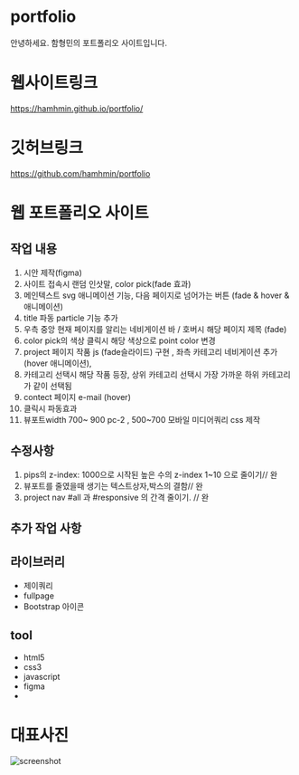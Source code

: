 # portfolio
안녕하세요. 함형민의 포트폴리오 사이트입니다.

# 웹사이트링크
https://hamhmin.github.io/portfolio/

# 깃허브링크
https://github.com/hamhmin/portfolio


# 웹 포트폴리오 사이트

## 작업 내용
1. 시안 제작(figma)
2. 사이트 접속시 랜덤 인삿말, color pick(fade 효과)
3. 메인텍스트 svg 애니메이션 기능, 다음 페이지로 넘어가는 버튼 (fade & hover & 애니메이션)
4. title 파동 particle 기능 추가  
5. 우측 중앙 현재 페이지를 알리는 네비게이션 바 / 호버시 해당 페이지 제목 (fade)
6. color pick의 색상 클릭시 해당 색상으로 point color 변경
7. project 페이지 작품 js (fade슬라이드) 구현 , 좌측 카테고리 네비게이션 추가(hover 애니메이션),
8. 카테고리 선택시 해당 작품 등장, 상위 카테고리 선택시 가장 가까운 하위 카테고리가 같이 선택됨
9. contect 페이지 e-mail (hover)
10. 클릭시 파동효과
11. 뷰포트width 700~ 900 pc-2 , 500~700 모바일  미디어쿼리 css 제작

## 수정사항  
1. pips의 z-index: 1000으로 시작된 높은 수의 z-index 1~10 으로 줄이기// 완
2. 뷰포트를 줄였을때 생기는 텍스트상자,박스의 결함// 완
3. project nav #all 과 #responsive 의 간격 줄이기. // 완

## 추가 작업 사항


## 라이브러리
- 제이쿼리
- fullpage
- Bootstrap 아이콘

## tool
- html5
- css3
- javascript
- figma
- 
# 대표사진
![screenshot](https://user-images.githubusercontent.com/49775311/187648437-a9674a7f-b4df-4230-8c7f-7a953a888c05.JPG)
